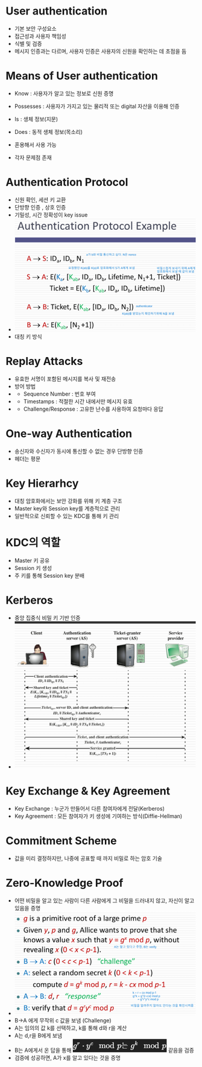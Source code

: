 # User authentication
- 기본 보안 구성요소
- 접근성과 사용자 책임성
- 식별 및 검증
- 메시지 인증과는 다르며, 사용자 인증은 사용자의 신원을 확인하는 데 초점을 둠

# Means of User authentication
- Know : 사용자가 알고 있는 정보로 신원 증명
- Possesses : 사용자가 가지고 있는 물리적 또는 digital 자산을 이용해 인증
- Is : 생체 정보(지문)
- Does : 동적 생체 정보(목소리)

- 혼용해서 사용 가능
- 각자 문제점 존재

# Authentication Protocol
- 신원 확인, 세션 키 교환
- 단방향 인증 , 상호 인증
- 기밀성, 시간 정확성이 key issue
- ![alt text](image.png)
- 대칭 키 방식

# Replay Attacks
- 유효한 서명이 포함된 메시지를 복사 및 재전송
- 방어 방법
- - Sequence Number : 번호 부여
- - Timestamps : 적절한 시간 내에서만 메시지 유효
- - Challenge/Response  : 고유한 난수를 사용하여 요청마다 응답

# One-way Authentication
- 송신자와 수신자가 동시에 통신할 수 없는 경우 단방향 인증
- 헤더는 평문

# Key Hierarhcy
- 대칭 암호화에서는 보안 강화를 위해 키 계층 구조
- Master key와 Session key를 계층적으로 관리
- 일반적으로 신뢰할 수 있는 KDC를 통해 키 관리

# KDC의 역할
- Master 키 공유
- Session 키 생성
- 주 키를 통해 Session key 분배

# Kerberos
- 중앙 집중식 비밀 키 기반 인증
- ![alt text](image-1.png)

# Key Exchange & Key Agreement
- Key Exchange : 누군가 만들어서 다른 참여자에게 전달(Kerberos)
- Key Agreement : 모든 참여자가 키 생성에 기여하는 방식(Diffie-Hellman)

# Commitment Scheme
- 값을 미리 결정하지만, 나중에 공표할 때 까지 비밀로 하는 암호 기술

# Zero-Knowledge Proof
- 어떤 비밀을 알고 있는 사람이 다른 사람에게 그 비밀을 드러내지 않고, 자신이 알고 있음을 증명
- ![alt text](image-2.png)
- B->A 에게 무작위 c 값을 보냄 (Challenge)
- A는 임의의 값 k를 선택하고, k를 통해 d와 r을 계산
- A는 d,r을 B에게 보냄
- B는 A에게서 온 답을 통해 ![alt text](image-3.png) 같음을 검증
- 검증에 성공하면, A가 x를 알고 있다는 것을 증명